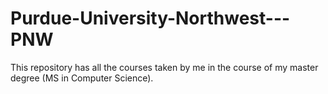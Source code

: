 # Purdue-University-Northwest---PNW
This repository has all the courses taken by me in the course of my master degree (MS in Computer Science).
